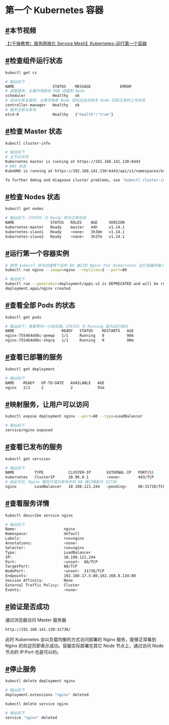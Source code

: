 # 第一个 Kubernetes 容器

## [#](https://www.funtl.com/zh/service-mesh-kubernetes/第一个-Kubernetes-容器.html#本节视频)本节视频

[【（千锋教育）服务网格化 Service Mesh】Kubernetes-运行第一个容器](https://www.bilibili.com/video/av52359802/?p=10)

## [#](https://www.funtl.com/zh/service-mesh-kubernetes/第一个-Kubernetes-容器.html#检查组件运行状态)检查组件运行状态

```bash
kubectl get cs

# 输出如下
NAME                 STATUS    MESSAGE             ERROR
# 调度服务，主要作用是将 POD 调度到 Node
scheduler            Healthy   ok                  
# 自动化修复服务，主要作用是 Node 宕机后自动修复 Node 回到正常的工作状态
controller-manager   Healthy   ok                  
# 服务注册与发现
etcd-0               Healthy   {"health":"true"} 
```

## [#](https://www.funtl.com/zh/service-mesh-kubernetes/第一个-Kubernetes-容器.html#检查-master-状态)检查 Master 状态

```bash
kubectl cluster-info

# 输出如下
# 主节点状态
Kubernetes master is running at https://192.168.141.130:6443
# DNS 状态
KubeDNS is running at https://192.168.141.130:6443/api/v1/namespaces/kube-system/services/kube-dns:dns/proxy

To further debug and diagnose cluster problems, use 'kubectl cluster-info dump'.
```

## [#](https://www.funtl.com/zh/service-mesh-kubernetes/第一个-Kubernetes-容器.html#检查-nodes-状态)检查 Nodes 状态

```bash
kubectl get nodes

# 输出如下，STATUS 为 Ready 即为正常状态
NAME                STATUS   ROLES    AGE     VERSION
kubernetes-master   Ready    master   44h     v1.14.1
kubernetes-slave1   Ready    <none>   3h38m   v1.14.1
kubernetes-slave2   Ready    <none>   3h37m   v1.14.1
```

## [#](https://www.funtl.com/zh/service-mesh-kubernetes/第一个-Kubernetes-容器.html#运行第一个容器实例)运行第一个容器实例

```bash
# 使用 kubectl 命令创建两个监听 80 端口的 Nginx Pod（Kubernetes 运行容器的最小单元）
kubectl run nginx --image=nginx --replicas=2 --port=80

# 输出如下
kubectl run --generator=deployment/apps.v1 is DEPRECATED and will be removed in a future version. Use kubectl run --generator=run-pod/v1 or kubectl create instead.
deployment.apps/nginx created
```

## [#](https://www.funtl.com/zh/service-mesh-kubernetes/第一个-Kubernetes-容器.html#查看全部-pods-的状态)查看全部 Pods 的状态

```bash
kubectl get pods

# 输出如下，需要等待一小段实践，STATUS 为 Running 即为运行成功
NAME                     READY   STATUS    RESTARTS   AGE
nginx-755464dd6c-qnmwp   1/1     Running   0          90m
nginx-755464dd6c-shqrp   1/1     Running   0          90m
```

## [#](https://www.funtl.com/zh/service-mesh-kubernetes/第一个-Kubernetes-容器.html#查看已部署的服务)查看已部署的服务

```bash
kubectl get deployment

# 输出如下
NAME    READY   UP-TO-DATE   AVAILABLE   AGE
nginx   2/2     2            2           91m
```

## [#](https://www.funtl.com/zh/service-mesh-kubernetes/第一个-Kubernetes-容器.html#映射服务，让用户可以访问)映射服务，让用户可以访问

```bash
kubectl expose deployment nginx --port=80 --type=LoadBalancer

# 输出如下
service/nginx exposed
```

## [#](https://www.funtl.com/zh/service-mesh-kubernetes/第一个-Kubernetes-容器.html#查看已发布的服务)查看已发布的服务

```bash
kubectl get services

# 输出如下
NAME         TYPE           CLUSTER-IP       EXTERNAL-IP   PORT(S)        AGE
kubernetes   ClusterIP      10.96.0.1        <none>        443/TCP        44h
# 由此可见，Nginx 服务已成功发布并将 80 端口映射为 31738
nginx        LoadBalancer   10.108.121.244   <pending>     80:31738/TCP   88m
```

## [#](https://www.funtl.com/zh/service-mesh-kubernetes/第一个-Kubernetes-容器.html#查看服务详情)查看服务详情

```bash
kubectl describe service nginx

# 输出如下
Name:                     nginx
Namespace:                default
Labels:                   run=nginx
Annotations:              <none>
Selector:                 run=nginx
Type:                     LoadBalancer
IP:                       10.108.121.244
Port:                     <unset>  80/TCP
TargetPort:               80/TCP
NodePort:                 <unset>  31738/TCP
Endpoints:                192.168.17.5:80,192.168.8.134:80
Session Affinity:         None
External Traffic Policy:  Cluster
Events:                   <none>
```

## [#](https://www.funtl.com/zh/service-mesh-kubernetes/第一个-Kubernetes-容器.html#验证是否成功)验证是否成功

通过浏览器访问 Master 服务器

```text
http://192.168.141.130:31738/
```

此时 Kubernetes 会以负载均衡的方式访问部署的 Nginx 服务，能够正常看到 Nginx 的欢迎页即表示成功。容器实际部署在其它 Node 节点上，通过访问 Node 节点的 IP:Port 也是可以的。

## [#](https://www.funtl.com/zh/service-mesh-kubernetes/第一个-Kubernetes-容器.html#停止服务)停止服务

```bash
kubectl delete deployment nginx

# 输出如下
deployment.extensions "nginx" deleted
```

```bash
kubectl delete service nginx

# 输出如下
service "nginx" deleted
```